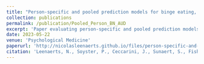 ```yaml
---
title: "Person-specific and pooled prediction models for binge eating, alcohol use and binge drinking in bulimia nervosa and alcohol use disorder"
collection: publications
permalink: /publication/Pooled_Person_BN_AUD
excerpt: 'Paper evaluating person-specific and pooled prediction models for binge eating, alcohol use, and binge drinking in daily life, and identifies the most important predictors'
date: 2023-05-22
venue: 'Psychological Medicine'
paperurl: 'http://nicolasleenaerts.github.io/files/person-specific-and-pooled-prediction-models-for-binge-eating-alcohol-use-and-binge-drinking-in-bulimia-nervosa-and-alcohol-use-disorder.pdf'
citation: 'Leenaerts, N., Soyster, P., Ceccarini, J., Sunaert, S., Fisher, A., & Vrieze, E. (2024). Person-specific and pooled prediction models for binge eating, alcohol use and binge drinking in bulimia nervosa and alcohol use disorder. Psychological Medicine, 1–16. doi:10.1017/S0033291724000862'
---
```

